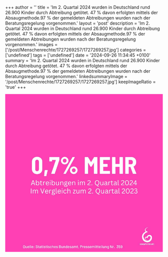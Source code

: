 +++
author = ''
title = 'Im 2. Quartal 2024 wurden in Deutschland rund 26.900 Kinder durch Abtreibung getötet. 47 % davon erfolgten mittels der Absaugmethode.97 % der gemeldeten Abtreibungen wurden nach der Beratungsregelung vorgenommen.'
layout = 'post'
description = 'Im 2. Quartal 2024 wurden in Deutschland rund 26.900 Kinder durch Abtreibung getötet. 47 % davon erfolgten mittels der Absaugmethode.97 % der gemeldeten Abtreibungen wurden nach der Beratungsregelung vorgenommen.'
images = ['/post/Menschenrechte/1727269257/1727269257.jpg']
categories = ['undefined']
tags = ['undefined']
date = '2024-09-26 11:34:45 +0100'
summary = 'Im 2. Quartal 2024 wurden in Deutschland rund 26.900 Kinder durch Abtreibung getötet. 47 % davon erfolgten mittels der Absaugmethode.97 % der gemeldeten Abtreibungen wurden nach der Beratungsregelung vorgenommen.'
linkedsummaryImage = '/post/Menschenrechte/1727269257/1727269257.jpg']
keepImageRatio = 'true'
+++


[![Im 2. Quartal 2024 wurden in Deutschland rund 26.900 Kinder durch Abtreibung getötet. 47 % davon erfolgten mittels der Absaugmethode.97 % der gemeldeten Abtreibungen wurden nach der Beratungsregelung vorgenommen.](1727269257.jpg "Im 2. Quartal 2024 wurden in Deutschland rund 26.900 Kinder durch Abtreibung getötet. 47 % davon erfolgten mittels der Absaugmethode.97 % der gemeldeten Abtreibungen wurden nach der Beratungsregelung vorgenommen.")](https://www.sundaysforlife.org/de)